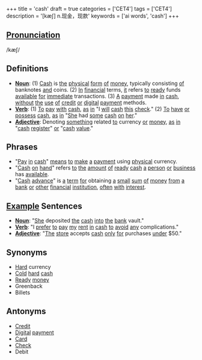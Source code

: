 +++
title = 'cash'
draft = true
categories = ['CET4']
tags = ['CET4']
description = '[kæ∫] n.现金，现款'
keywords = ['ai words', 'cash']
+++

## [Pronunciation](/en/post/pronunciation/)
/kæʃ/

## Definitions
- **[Noun](/en/post/noun/)**: (1) [Cash](/en/post/cash/) is [the](/en/post/the/) [physical](/en/post/physical/) [form](/en/post/form/) [of](/en/post/of/) [money](/en/post/money/), typically consisting [of](/en/post/of/) banknotes [and](/en/post/and/) coins. (2) [In](/en/post/in/) [financial](/en/post/financial/) terms, [it](/en/post/it/) refers [to](/en/post/to/) [ready](/en/post/ready/) funds [available](/en/post/available/) [for](/en/post/for/) [immediate](/en/post/immediate/) transactions. (3) [A](/en/post/a/) [payment](/en/post/payment/) made [in](/en/post/in/) [cash](/en/post/cash/), [without](/en/post/without/) [the](/en/post/the/) [use](/en/post/use/) [of](/en/post/of/) [credit](/en/post/credit/) [or](/en/post/or/) [digital](/en/post/digital/) [payment](/en/post/payment/) methods.
- **[Verb](/en/post/verb/)**: (1) [To](/en/post/to/) [pay](/en/post/pay/) [with](/en/post/with/) [cash](/en/post/cash/), [as](/en/post/as/) [in](/en/post/in/) "I [will](/en/post/will/) [cash](/en/post/cash/) [this](/en/post/this/) [check](/en/post/check/)." (2) [To](/en/post/to/) [have](/en/post/have/) [or](/en/post/or/) [possess](/en/post/possess/) [cash](/en/post/cash/), [as](/en/post/as/) [in](/en/post/in/) "[She](/en/post/she/) had [some](/en/post/some/) [cash](/en/post/cash/) [on](/en/post/on/) [her](/en/post/her/)."
- **[Adjective](/en/post/adjective/)**: Denoting [something](/en/post/something/) related [to](/en/post/to/) currency [or](/en/post/or/) [money](/en/post/money/), [as](/en/post/as/) [in](/en/post/in/) "[cash](/en/post/cash/) [register](/en/post/register/)" [or](/en/post/or/) "[cash](/en/post/cash/) [value](/en/post/value/)."

## Phrases
- "[Pay](/en/post/pay/) [in](/en/post/in/) [cash](/en/post/cash/)" [means](/en/post/means/) [to](/en/post/to/) [make](/en/post/make/) [a](/en/post/a/) [payment](/en/post/payment/) using [physical](/en/post/physical/) currency.
- "[Cash](/en/post/cash/) [on](/en/post/on/) [hand](/en/post/hand/)" refers [to](/en/post/to/) [the](/en/post/the/) [amount](/en/post/amount/) [of](/en/post/of/) [ready](/en/post/ready/) [cash](/en/post/cash/) [a](/en/post/a/) [person](/en/post/person/) [or](/en/post/or/) [business](/en/post/business/) has [available](/en/post/available/).
- "[Cash](/en/post/cash/) [advance](/en/post/advance/)" is [a](/en/post/a/) [term](/en/post/term/) [for](/en/post/for/) obtaining [a](/en/post/a/) [small](/en/post/small/) [sum](/en/post/sum/) [of](/en/post/of/) [money](/en/post/money/) [from](/en/post/from/) [a](/en/post/a/) [bank](/en/post/bank/) [or](/en/post/or/) [other](/en/post/other/) [financial](/en/post/financial/) [institution](/en/post/institution/), [often](/en/post/often/) [with](/en/post/with/) [interest](/en/post/interest/).

## [Example](/en/post/example/) Sentences
- **[Noun](/en/post/noun/)**: "[She](/en/post/she/) deposited [the](/en/post/the/) [cash](/en/post/cash/) [into](/en/post/into/) [the](/en/post/the/) [bank](/en/post/bank/) vault."
- **[Verb](/en/post/verb/)**: "I [prefer](/en/post/prefer/) [to](/en/post/to/) [pay](/en/post/pay/) [my](/en/post/my/) [rent](/en/post/rent/) [in](/en/post/in/) [cash](/en/post/cash/) [to](/en/post/to/) [avoid](/en/post/avoid/) [any](/en/post/any/) complications."
- **[Adjective](/en/post/adjective/)**: "[The](/en/post/the/) [store](/en/post/store/) accepts [cash](/en/post/cash/) [only](/en/post/only/) [for](/en/post/for/) purchases [under](/en/post/under/) $50."

## Synonyms
- [Hard](/en/post/hard/) currency
- [Cold](/en/post/cold/) [hard](/en/post/hard/) [cash](/en/post/cash/)
- [Ready](/en/post/ready/) [money](/en/post/money/)
- Greenback
- Billets

## Antonyms
- [Credit](/en/post/credit/)
- [Digital](/en/post/digital/) [payment](/en/post/payment/)
- [Card](/en/post/card/)
- [Check](/en/post/check/)
- Debit
